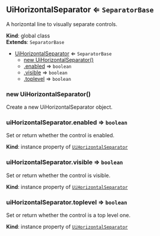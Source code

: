 <a name="UiHorizontalSeparator"></a>

## UiHorizontalSeparator ⇐ <code>SeparatorBase</code>
A horizontal line to visually separate controls.

**Kind**: global class  
**Extends**: <code>SeparatorBase</code>  

* [UiHorizontalSeparator](#UiHorizontalSeparator) ⇐ <code>SeparatorBase</code>
    * [new UiHorizontalSeparator()](#new_UiHorizontalSeparator_new)
    * [.enabled](#) ⇒ <code>boolean</code>
    * [.visible](#) ⇒ <code>boolean</code>
    * [.toplevel](#) ⇒ <code>boolean</code>

<a name="new_UiHorizontalSeparator_new"></a>

### new UiHorizontalSeparator()
Create a new UiHorizontalSeparator object.

<a name=""></a>

### uiHorizontalSeparator.enabled ⇒ <code>boolean</code>
Set or return whether the control is enabled.

**Kind**: instance property of [<code>UiHorizontalSeparator</code>](#UiHorizontalSeparator)  
<a name=""></a>

### uiHorizontalSeparator.visible ⇒ <code>boolean</code>
Set or return whether the control is visible.

**Kind**: instance property of [<code>UiHorizontalSeparator</code>](#UiHorizontalSeparator)  
<a name=""></a>

### uiHorizontalSeparator.toplevel ⇒ <code>boolean</code>
Set or return whether the control is a top level one.

**Kind**: instance property of [<code>UiHorizontalSeparator</code>](#UiHorizontalSeparator)  
